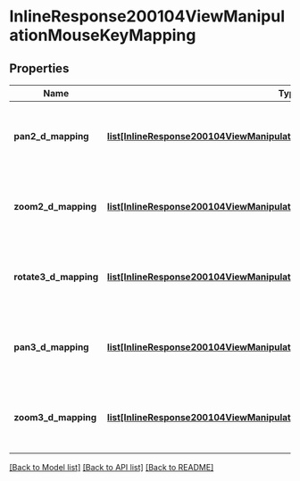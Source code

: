 # InlineResponse200104ViewManipulationMouseKeyMapping

## Properties
Name | Type | Description | Notes
------------ | ------------- | ------------- | -------------
**pan2_d_mapping** | [**list[InlineResponse200104ViewManipulationMouseKeyMappingPan2DMapping]**](InlineResponse200104ViewManipulationMouseKeyMappingPan2DMapping.md) | Array of sets of button and key             presses that pan in 2D | 
**zoom2_d_mapping** | [**list[InlineResponse200104ViewManipulationMouseKeyMappingZoom2DMapping]**](InlineResponse200104ViewManipulationMouseKeyMappingZoom2DMapping.md) | Array of sets of button and key             presses that zoom in 2D | 
**rotate3_d_mapping** | [**list[InlineResponse200104ViewManipulationMouseKeyMappingRotate3DMapping]**](InlineResponse200104ViewManipulationMouseKeyMappingRotate3DMapping.md) | Array of sets of button and key             presses that rotate in 3D | 
**pan3_d_mapping** | [**list[InlineResponse200104ViewManipulationMouseKeyMappingPan3DMapping]**](InlineResponse200104ViewManipulationMouseKeyMappingPan3DMapping.md) | Array of sets of button and key             presses that pan in 3D | 
**zoom3_d_mapping** | [**list[InlineResponse200104ViewManipulationMouseKeyMappingZoom3DMapping]**](InlineResponse200104ViewManipulationMouseKeyMappingZoom3DMapping.md) | Array of sets of button and key             presses that zoom in 3D | 

[[Back to Model list]](../README.md#documentation-for-models) [[Back to API list]](../README.md#documentation-for-api-endpoints) [[Back to README]](../README.md)


